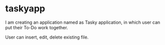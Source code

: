 # taskyapp
I am creating an application named as Tasky application, in which user can put their To-Do work together. 

User can insert, edit, delete existing file.